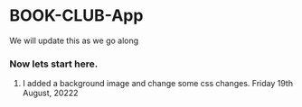 # BOOK-CLUB-App

We will update this as we go along

### Now lets start here.
1. I added a background image and change some css changes. Friday 19th August, 20222
